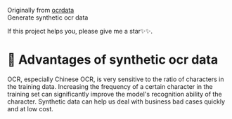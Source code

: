 Originally from [ocrdata](https://github.com/juwonh/ocrdata.git)
<br>Generate synthetic ocr data

If this project helps you, please give me a star✨✨.

# 🍅 Advantages of synthetic ocr data
OCR, especially Chinese OCR, is very sensitive to the ratio of characters in the training data. 
Increasing the frequency of a certain character in the training set can significantly improve the model's recognition ability of the character.
Synthetic data can help us deal with business bad cases quickly and at low cost.
